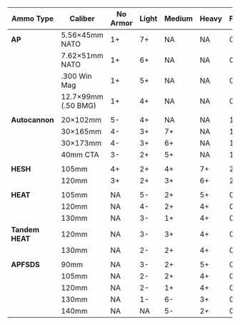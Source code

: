 | **Ammo Type**   | **Caliber**         | **No Armor** | **Light** | **Medium** | **Heavy** | Fort | Pen Score |
| --------------- | ------------------- | ------------ | --------- | ---------- | --------- | ---- | --------- |
| **AP**          | 5.56×45mm NATO      | 1+           | 7+        | NA         | NA        | 0    | 6         |
|                 | 7.62×51mm NATO      | 1+           | 6+        | NA         | NA        | 0    | 7         |
|                 | .300 Win Mag        | 1+           | 5+        | NA         | NA        | 0    | 8         |
|                 | 12.7×99mm (.50 BMG) | 1+           | 4+        | NA         | NA        | 0    | 9         |
|                 |                     |              |           |            |           |      |           |
| **Autocannon**  | 20×102mm            | 5-           | 4+        | NA         | NA        | 1    | 8         |
|                 | 30×165mm            | 4-           | 3+        | 7+         | NA        | 1    | 8         |
|                 | 30×173mm            | 4-           | 3+        | 6+         | NA        | 1    | 9         |
|                 | 40mm CTA            | 3-           | 2+        | 5+         | NA        | 1    | 10        |
|                 |                     |              |           |            |           |      |           |
| **HESH**        | 105mm               | 4+           | 2+        | 4+         | 7+        | 2    | 11        |
|                 | 120mm               | 3+           | 2+        | 3+         | 6+        | 2    | 14        |
|                 |                     |              |           |            |           |      |           |
| **HEAT**        | 105mm               | NA           | 5-        | 2+         | 5+        | 0    | 12        |
|                 | 120mm               | NA           | 4-        | 2+         | 4+        | 0    | 12        |
|                 | 130mm               | NA           | 3-        | 1+         | 4+        | 0    | 12        |
| **Tandem HEAT** | 120mm               | NA           | 3-        | 3+         | 4+        | 0    | 10        |
|                 | 130mm               | NA           | 2-        | 2+         | 4+        | 0    | 10        |
|                 |                     |              |           |            |           |      |           |
| **APFSDS**      | 90mm                | NA           | 3-        | 2+         | 5+        | 0    | 10        |
|                 | 105mm               | NA           | 2-        | 2+         | 4+        | 0    | 10        |
|                 | 120mm               | NA           | 2-        | 1+         | 4+        | 0    | 11        |
|                 | 130mm               | NA           | 1-        | 6-         | 3+        | 0    | 11        |
|                 | 140mm               | NA           | NA        | 5-         | 2+        | 0    | 10        |